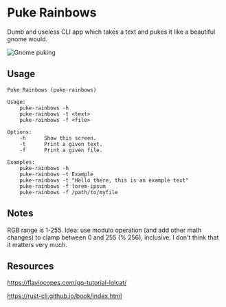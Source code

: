 # Puke Rainbows
Dumb and useless CLI app which takes a text and pukes it like a beautiful gnome would.

![Gnome puking](https://media.tenor.com/IAR8RQwY3UoAAAAM/vomit-gnome.gif)

## Usage
```
Puke Rainbows (puke-rainbows)

Usage:
    puke-rainbows -h
    puke-rainbows -t <text>
    puke-rainbows -f <file>

Options:
    -h      Show this screen.
    -t      Print a given text.
    -f      Print a given file.

Examples:
    puke-rainbows -h
    puke-rainbows -t Example
    puke-rainbows -t "Hello there, this is an example text"
    puke-rainbows -f lorem-ipsum
    puke-rainbows -f /path/to/myfile
```

## Notes
RGB range is 1-255. Idea: use modulo operation (and add other math changes) to clamp between 0 and 255 (% 256), inclusive.
I don't think that it matters very much.

## Resources
https://flaviocopes.com/go-tutorial-lolcat/

https://rust-cli.github.io/book/index.html
